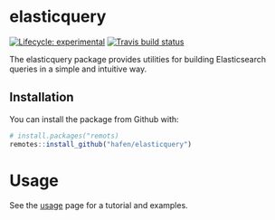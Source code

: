 # elasticquery

<!-- badges: start -->
[![Lifecycle: experimental](https://img.shields.io/badge/lifecycle-experimental-orange.svg)](https://www.tidyverse.org/lifecycle/#experimental)
[![Travis build status](https://travis-ci.org/hafen/elasticquery.svg?branch=master)](https://travis-ci.org/hafen/elasticquery)
<!-- badges: end -->

The elasticquery package provides utilities for building Elasticsearch queries in a simple and intuitive way.

## Installation

You can install the package from Github with:

```r
# install.packages("remots)
remotes::install_github("hafen/elasticquery")
```

# Usage

See the [usage](articles/usage.html) page for a tutorial and examples.
